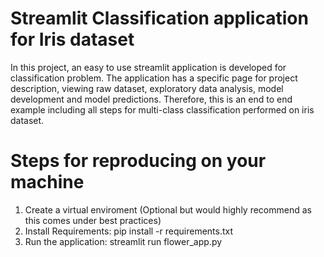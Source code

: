 # Streamlit Classification application for Iris dataset

In this project, an easy to use streamlit application is developed for classification problem. The application has a specific page for project description, viewing raw dataset, exploratory data analysis, model development and model predictions. Therefore, this is an end to end example including all steps for multi-class classification performed on iris dataset. 

# Steps for reproducing on your machine
1. Create a virtual enviroment (Optional but would highly recommend as this comes under best practices)
2. Install Requirements: pip install -r requirements.txt
3. Run the application: streamlit run flower_app.py
